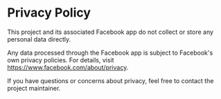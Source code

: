 
# Privacy Policy

This project and its associated Facebook app do not collect or store any personal data directly.

Any data processed through the Facebook app is subject to Facebook's own privacy policies. For details, visit https://www.facebook.com/about/privacy.

If you have questions or concerns about privacy, feel free to contact the project maintainer.
